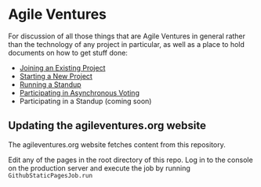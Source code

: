 Agile Ventures
===========

For discussion of all those things that are Agile Ventures in general rather than the technology of any project in particular, as well as a place to hold documents on how to get stuff done:

 * [Joining an Existing Project](JOINING_A_PROJECT.md)
 * [Starting a New Project](STARTING_A_NEW_PROJECT.md)
 * [Running a Standup](RUNNING_A_STANDUP.md)
 * [Participating in Asynchronous Voting](ASYNC_VOTING.md)
 * Participating in a Standup (coming soon)


## Updating the agileventures.org website

The agileventures.org website fetches content from this repository. 

Edit any of the pages in the root directory of this repo. Log in to the console on the production server and execute the job by running `GithubStaticPagesJob.run` 
